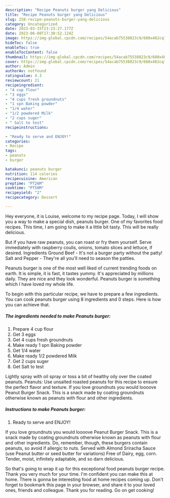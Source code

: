 ```yaml
---
description: "Recipe Peanuts burger yang Delicious"
title: "Recipe Peanuts burger yang Delicious"
slug: 258-recipe-peanuts-burger-yang-delicious
category: Uncategorized
date: 2023-03-15T23:23:27.177Z
date: 2023-06-08T17:30:52.124Z
image: https://img-global.cpcdn.com/recipes/54acab75538023c9/680x482cq70/peanuts-burger-recipe-main-photo.jpg
hideToc: false
enableToc: true
enableTocContent: false
thumbnail: https://img-global.cpcdn.com/recipes/54acab75538023c9/680x482cq70/peanuts-burger-recipe-main-photo.jpg
cover: https://img-global.cpcdn.com/recipes/54acab75538023c9/680x482cq70/peanuts-burger-recipe-main-photo.jpg
author: Admin
authorAv: notfound
ratingvalue: 4.3
reviewcount: 21
recipeingredient:
- "4 cup flour"
- "3 eggs"
- "4 cups fresh groundnuts"
- "1 spn Baking powder"
- "1/4 water"
- "1/2 powdered Milk"
- "2 cups suger"
- " Salt to test"
recipeinstructions:

- "Ready to serve and ENJOY!"
categories:
- Recipe
tags:
- peanuts
- burger

katakunci: peanuts burger 
nutrition: 114 calories
recipecuisine: American
preptime: "PT26M"
cooktime: "PT50M"
recipeyield: "2"
recipecategory: Dessert

---
```



Hey everyone, it is Louise, welcome to my recipe page. Today, I will show you a way to make a special dish, peanuts burger. One of my favorites food recipes. This time, I am going to make it a little bit tasty. This will be really delicious.

But if you have raw peanuts, you can roast or fry them yourself. Serve immediately with raspberry coulis, onions, tomato slices and lettuce, if desired. Ingredients Ground Beef - It&#39;s not a burger party without the patty! Salt and Pepper - They&#39;re all you&#39;ll need to season the patties.

Peanuts burger is one of the most well liked of current trending foods on earth. It is simple, it is fast, it tastes yummy. It's appreciated by millions daily. They are nice and they look wonderful. Peanuts burger is something which I have loved my whole life.


To begin with this particular recipe, we have to prepare a few ingredients. You can cook peanuts burger using 8 ingredients and 0 steps. Here is how you can achieve that.

<!--inarticleads1-->

##### The ingredients needed to make Peanuts burger:

1. Prepare 4 cup flour
1. Get 3 eggs
1. Get 4 cups fresh groundnuts
1. Make ready 1 spn Baking powder
1. Get 1/4 water
1. Make ready 1/2 powdered Milk
1. Get 2 cups suger
1. Get  Salt to test


Lightly spray with oil spray or toss a bit of healthy oily over the coated peanuts. Peanuts: Use unsalted roasted peanuts for this recipe to ensure the perfect flavor and texture. If you love groundnuts you would loooove Peanut Burger Snack. This is a snack made by coating groundnuts otherwise known as peanuts with flour and other ingredients. 

<!--inarticleads2-->

##### Instructions to make Peanuts burger:


1. Ready to serve and ENJOY!

If you love groundnuts you would loooove Peanut Burger Snack. This is a snack made by coating groundnuts otherwise known as peanuts with flour and other ingredients. Do, remember, though, these burgers contain peanuts, so avoid if allergic to nuts. Served with Almond Sriracha Sauce (use Peanut butter or seed butter for variations) Free of Dairy, egg, corn. Tender, moist, infinitely adaptable, and so darn delicious. 

So that's going to wrap it up for this exceptional food peanuts burger recipe. Thank you very much for your time. I'm confident you can make this at home. There is gonna be interesting food at home recipes coming up. Don't forget to bookmark this page in your browser, and share it to your loved ones, friends and colleague. Thank you for reading. Go on get cooking!
